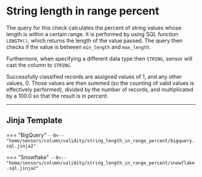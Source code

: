 # String length in range percent

The query for this check calculates the percent of string values whose length is within a certain range.
It is performed by using SQL function `LENGTH()`, which returns the length of the value passed.
The query then checks if the value is between `min_length` and `max_length`.

Furthermore, when specifying a different data type then `STRING`, sensor will cast the column to `STRING`.
 
Successfully classified records are assigned values of 1, and any other values, 0.
Those values are then summed (so the counting of valid values is effectively performed), divided by the number of records,
and multiplicated by a 100.0 so that the result is in percent.

___
## Jinja Template
=== "BigQuery"
    ```
    --8<-- "home/sensors/column/validity/string_length_in_range_percent/bigquery.sql.jinja2"
    ```

=== "Snowflake"
    ```
    --8<-- "home/sensors/column/validity/string_length_in_range_percent/snowflake.sql.jinja2"
    ```